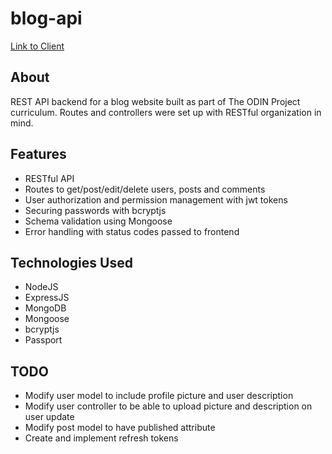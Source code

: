 # blog-api

[Link to Client](https://github.com/pbrebner/blog-client)

## About

REST API backend for a blog website built as part of The ODIN Project curriculum. Routes and controllers were set up with RESTful organization in mind.

## Features

-   RESTful API
-   Routes to get/post/edit/delete users, posts and comments
-   User authorization and permission management with jwt tokens
-   Securing passwords with bcryptjs
-   Schema validation using Mongoose
-   Error handling with status codes passed to frontend

## Technologies Used

-   NodeJS
-   ExpressJS
-   MongoDB
-   Mongoose
-   bcryptjs
-   Passport

## TODO

-   Modify user model to include profile picture and user description
-   Modify user controller to be able to upload picture and description on user update
-   Modify post model to have published attribute
-   Create and implement refresh tokens

